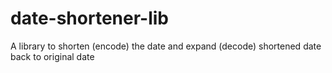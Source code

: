 # date-shortener-lib
A library to shorten (encode) the date and expand (decode) shortened date back to original date
